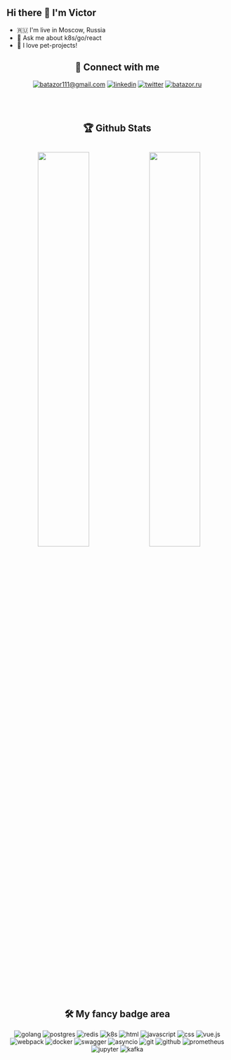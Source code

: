 ## Hi there 👋 I'm Victor

- 🇷🇺 I'm live in Moscow, Russia
- 💬 Ask me about k8s/go/react
- 🚀 I love pet-projects!


<div align="center">
  
## 🤝 Connect with me

[![batazor111@gmail.com](https://img.shields.io/badge/batazor111@gmail.com%20-%23E62B1E.svg?&style=for-the-badge&logo=mail.ru&logoColor=white)](mailto:batazor111@gmail.com)
[![linkedin](https://img.shields.io/badge/linkedin%20-%230077B5.svg?&style=for-the-badge&logo=linkedin&logoColor=white)](https://www.linkedin.com/in/batazor/)
[![twitter](https://img.shields.io/badge/batazor%20-%231DA1F2.svg?&style=for-the-badge&logo=Twitter&logoColor=white)](https://twitter.com/batazor)
[![batazor.ru](https://img.shields.io/badge/batazor.ru%20-%23FFA500.svg?&style=for-the-badge&logo=rss&logoColor=white)](https://batazor.ru)

</div>

<br /><br />

<div align="center">

## 🏆 Github Stats
  
<!-- <img src="https://github-profile-trophy.vercel.app/?username=batazor&theme=gruvbox&row=1&column=8&no-frame=true" align="center" />
</div> -->

<br />
  
<img src="https://github-readme-stats.vercel.app/api/top-langs/?username=batazor&layout=compact&theme=gruvbox" width="48%" align="right" >
<img src="https://github-readme-stats.vercel.app/api?username=batazor&show_icons=true&theme=gruvbox" width="48%" >


<br /><br />

<div align="center">

## 🛠 My fancy badge area

![golang](https://img.shields.io/badge/go-%2300ADD8.svg?&style=for-the-badge&logo=go&logoColor=white) ![postgres](https://img.shields.io/badge/postgres-%23316192.svg?&style=for-the-badge&logo=postgresql&logoColor=white) ![redis](https://img.shields.io/badge/redis%20-%23CC0000.svg?&style=for-the-badge&logo=redis&logoColor=white) ![k8s](https://img.shields.io/badge/kubernetes%20-%23326ce5.svg?&style=for-the-badge&logo=kubernetes&logoColor=white) ![html](https://img.shields.io/badge/html%20-%23E34F26.svg?&style=for-the-badge&logo=html5&logoColor=white) ![javascript](https://img.shields.io/badge/javascript%20-%23323330.svg?&style=for-the-badge&logo=javascript&logoColor=%23F7DF1E) ![css](https://img.shields.io/badge/css%20-%231572B6.svg?&style=for-the-badge&logo=css3&logoColor=white) ![vue.js](https://img.shields.io/badge/vuejs%20-%2335495e.svg?&style=for-the-badge&logo=vue.js&logoColor=%234FC08D) ![webpack](https://img.shields.io/badge/webpack%20-%238DD6F9.svg?&style=for-the-badge&logo=webpack&logoColor=black) ![docker](https://img.shields.io/badge/docker-%232496ED.svg?&style=for-the-badge&logo=docker&logoColor=white) ![swagger](https://img.shields.io/badge/swagger-%2385EA2D.svg?&style=for-the-badge&logo=swagger&logoColor=black) ![asyncio](https://img.shields.io/badge/asyncio-%2300BAFF.svg?&style=for-the-badge&logo=python&logoColor=white) ![git](https://img.shields.io/badge/git%20-%23F05033.svg?&style=for-the-badge&logo=git&logoColor=white) ![github](https://img.shields.io/badge/github%20actions%20-%232671E5.svg?&style=for-the-badge&logo=github%20actions&logoColor=white) ![prometheus](https://img.shields.io/badge/prometheus%20-%23E6522C.svg?&style=for-the-badge&logo=prometheus&logoColor=white) ![jupyter](https://img.shields.io/badge/Jupyter%20-%23F37626.svg?&style=for-the-badge&logo=Jupyter&logoColor=white) ![kafka](https://img.shields.io/badge/kafka%20-%23000000.svg?&style=for-the-badge&logo=apache%20kafka&logoColor=white)

</div>
  
<br />
